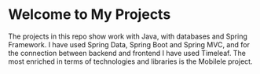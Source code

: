# Welcome to My Projects

The projects in this repo show work with Java, with databases and Spring Framework. I have used Spring Data, Spring Boot and Spring MVC, and for the connection between backend and frontend I have used Timeleaf. The most enriched in terms of technologies and libraries is the Mobilele project.
